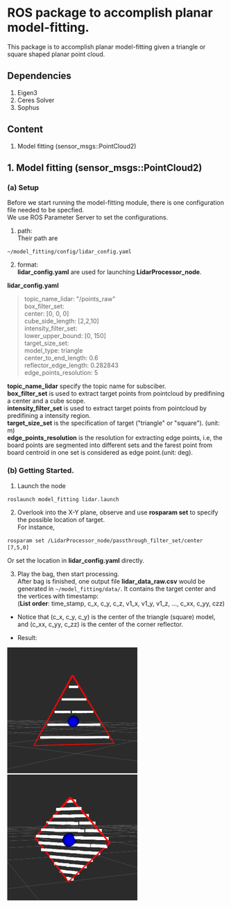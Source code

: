 # ROS package to accomplish planar model-fitting.

This package is to accomplish planar model-fitting given a triangle or square shaped planar point cloud.  

## Dependencies
1. Eigen3
2. Ceres Solver
3. Sophus

## Content
1. Model fitting (sensor_msgs::PointCloud2)

## 1. Model fitting (sensor_msgs::PointCloud2)

### (a) Setup
Before we start running the model-fitting module, there is one configuration file needed to be specfied.  
We use ROS Parameter Server to set the configurations.  

1. path:  
Their path are  
```
~/model_fitting/config/lidar_config.yaml
```

2. format:  
**lidar_config.yaml** are used for launching **LidarProcessor_node**.  

**lidar_config.yaml**  
> topic_name_lidar: "/points_raw"  
> box_filter_set:  
>   center: [0, 0, 0]  
>   cube_side_length: [2,2,10]  
> intensity_filter_set:  
>   lower_upper_bound: [0, 150]  
> target_size_set:  
>   model_type: triangle  
>   center_to_end_length: 0.6  
>   reflector_edge_length: 0.282843  
> edge_points_resolution: 5

**topic_name_lidar** specify the topic name for subsciber.  
**box_filter_set** is used to extract target points from pointcloud by predifining a center and a cube scope.  
**intensity_filter_set** is used to extract target points from pointcloud by predifining a intensity region.  
**target_size_set** is the specification of target ("triangle" or "square"). (unit: m)  
**edge_points_resolution** is the resolution for extracting edge points, i.e, the board points are segmented into different sets and the farest point from board centroid in one set is considered as edge point.(unit: deg).  


### (b) Getting Started.
1. Launch the node  
```
roslaunch model_fitting lidar.launch
```

2. Overlook into the X-Y plane, observe and use **rosparam set** to specify the possible location of target.  
For instance,
```
rosparam set /LidarProcessor_node/passthrough_filter_set/center [7,5,0]
```
Or set the location in **lidar_config.yaml** directly.  

3. Play the bag, then start processing.  
After bag is finished, one output file **lidar_data_raw.csv** would be generated in ```~/model_fitting/data/```. It contains the target center and the vertices with timestamp:  
(**List order**: time_stamp, c_x, c_y, c_z, v1_x, v1_y, v1_z, ..., c_xx, c_yy, czz)   
* Notice that (c_x, c_y, c_y) is the center of the triangle (square) model, and (c_xx, c_yy, c_zz) is the center of the corner reflector.  

* Result:
<img src="https://github.com/tom13133/model_fitting/blob/master/images/triangle.png" width="300">
<img src="https://github.com/tom13133/model_fitting/blob/master/images/square.png" width="300">


